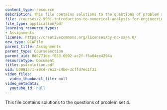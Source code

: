 ```yaml
---
content_type: resource
description: This file contains solutions to the questions of problem set 4.
file: /courses/2-993j-introduction-to-numerical-analysis-for-engineering-13-002j-spring-2005/b0081a7178cd7e12c4be3cffd7ec1f31_ps4solution.pdf
file_type: application/pdf
learning_resource_types:
- Assignments
license: https://creativecommons.org/licenses/by-nc-sa/4.0/
ocw_type: OCWFile
parent_title: Assignments
parent_type: CourseSection
parent_uid: 8d6771de-f853-6092-ac2f-f5a04ee4294a
resourcetype: Document
title: ps4solution.pdf
uid: b0081a71-78cd-7e12-c4be-3cffd7ec1f31
video_files:
  video_thumbnail_file: null
video_metadata:
  youtube_id: null
---
```

This file contains solutions to the questions of problem set 4.